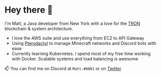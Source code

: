 # Hey there 👋
I'm Matt, a Java developer from New York with a love for the [TRON](https://tronscan.org/#/) blockchain & system architecture.
- I love the AWS suite and use everything from EC2 to API Gateway
- Using [Pterodactyl](https://github.com/pterodactyl/panel/) to manage Minecraft networks and Discord bots with ease
- Currently learning Kubernetes. I spend most of my free time working with Docker. Scalable systems and load balancing is awesome

📫 You can find me on Discord at `Matt.#0001` or on [Twitter](https://twitter.com/mjmalec41)
